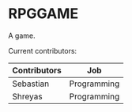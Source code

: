 RPGGAME
=======

A game.

Current contributors:

|    Contributors   |      Job      |
| ------------- | ------------- |
| Sebastian       | Programming   |
| Shreyas         | Programming   |
